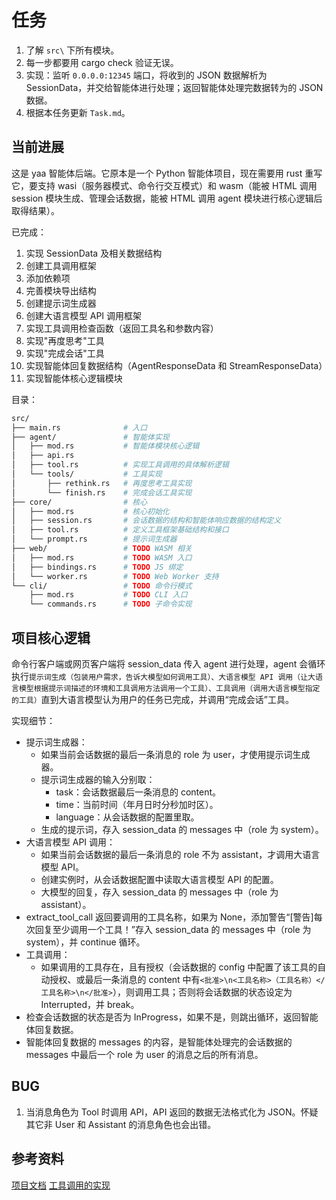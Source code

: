 # 任务

1. 了解 `src\` 下所有模块。
2. 每一步都要用 cargo check 验证无误。
3. 实现：监听 `0.0.0.0:12345` 端口，将收到的 JSON 数据解析为 SessionData，并交给智能体进行处理；返回智能体处理完数据转为的 JSON 数据。
4. 根据本任务更新 `Task.md`。

## 当前进展

这是 yaa 智能体后端。它原本是一个 Python 智能体项目，现在需要用 rust 重写它，要支持 wasi（服务器模式、命令行交互模式）和 wasm（能被 HTML 调用 session 模块生成、管理会话数据，能被 HTML 调用 agent 模块进行核心逻辑后取得结果）。

已完成：

1. 实现 SessionData 及相关数据结构
2. 创建工具调用框架
3. 添加依赖项
4. 完善模块导出结构
5. 创建提示词生成器
6. 创建大语言模型 API 调用框架
7. 实现工具调用检查函数（返回工具名和参数内容）
8. 实现"再度思考"工具
9. 实现"完成会话"工具
10. 实现智能体回复数据结构（AgentResponseData 和 StreamResponseData）
11. 实现智能体核心逻辑模块

目录：

```bash
src/
├── main.rs              # 入口
├── agent/               # 智能体实现
│   ├── mod.rs           # 智能体模块核心逻辑
│   ├── api.rs
│   ├── tool.rs          # 实现工具调用的具体解析逻辑
│   └── tools/           # 工具实现
│       ├── rethink.rs   # 再度思考工具实现
│       └── finish.rs    # 完成会话工具实现
├── core/                # 核心
│   ├── mod.rs           # 核心初始化
│   ├── session.rs       # 会话数据的结构和智能体响应数据的结构定义
│   ├── tool.rs          # 定义工具框架基础结构和接口
│   └── prompt.rs        # 提示词生成器
├── web/                 # TODO WASM 相关
│   ├── mod.rs           # TODO WASM 入口
│   ├── bindings.rs      # TODO JS 绑定
│   └── worker.rs        # TODO Web Worker 支持
└── cli/                 # TODO 命令行模式
    ├── mod.rs           # TODO CLI 入口
    └── commands.rs      # TODO 子命令实现
```

## 项目核心逻辑

命令行客户端或网页客户端将 session_data 传入 agent 进行处理，agent 会循环执行`提示词生成（包装用户需求，告诉大模型如何调用工具）、大语言模型 API 调用（让大语言模型根据提示词描述的环境和工具调用方法调用一个工具）、工具调用（调用大语言模型指定的工具）`直到大语言模型认为用户的任务已完成，并调用“完成会话”工具。

实现细节：

- 提示词生成器：
  - 如果当前会话数据的最后一条消息的 role 为 user，才使用提示词生成器。
  - 提示词生成器的输入分别取：
    - task：会话数据最后一条消息的 content。
    - time：当前时间（年月日时分秒加时区）。
    - language：从会话数据的配置里取。
  - 生成的提示词，存入 session_data 的 messages 中（role 为 system）。
- 大语言模型 API 调用：
  - 如果当前会话数据的最后一条消息的 role 不为 assistant，才调用大语言模型 API。
  - 创建实例时，从会话数据配置中读取大语言模型 API 的配置。
  - 大模型的回复，存入 session_data 的 messages 中（role 为 assistant）。
- extract_tool_call 返回要调用的工具名称，如果为 None，添加警告“[警告]每次回复至少调用一个工具！”存入 session_data 的 messages 中（role 为 system），并 continue 循环。
- 工具调用：
  - 如果调用的工具存在，且有授权（会话数据的 config 中配置了该工具的自动授权、或最后一条消息的 content 中有`<批准>\n<工具名称>（工具名称）</工具名称>\n</批准>`），则调用工具；否则将会话数据的状态设定为 Interrupted，并 break。
- 检查会话数据的状态是否为 InProgress，如果不是，则跳出循环，返回智能体回复数据。
- 智能体回复数据的 messages 的内容，是智能体处理完的会话数据的 messages 中最后一个 role 为 user 的消息之后的所有消息。

## BUG

1. 当消息角色为 Tool 时调用 API，API 返回的数据无法格式化为 JSON。怀疑其它非 User 和 Assistant 的消息角色也会出错。

## 参考资料

[项目文档](docs/README.md)
[工具调用的实现](docs/FlowAnalyze/FlowAnalyze.md)
